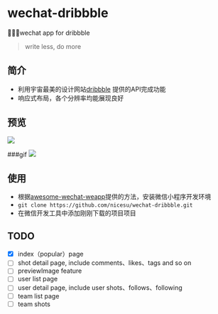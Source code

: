 # wechat-dribbble
🍁🌱🌿wechat app for dribbble

> write less, do more 

## 简介
 - 利用宇宙最美的设计网站[dribbble](https://dribbble.com/shots) 提供的API完成功能
 - 响应式布局，各个分辨率均能展现良好

## 预览

![](http://i1.piimg.com/567571/2c16e38de8cf07bb.png)

###gif
![](http://i1.piimg.com/567571/3675160510860bb3.gif)

## 使用
 - 根据[awesome-wechat-weapp](awesome-wechat-weapp)提供的方法，安装微信小程序开发环境
 - `git clone https://github.com/nicesu/wechat-dribbble.git`
 - 在微信开发工具中添加刚刚下载的项目项目
 
## TODO
- [x] index（popular）page
- [ ] shot detail page, include comments、likes、tags and so on
- [ ] previewImage feature
- [ ] user list page
- [ ] user detail page, include user shots、follows、following
- [ ] team list page
- [ ] team shots
